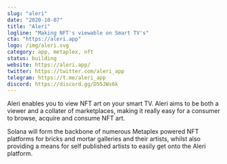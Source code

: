 ```yaml
---
slug: "aleri"
date: "2020-10-07"
title: "Aleri"
logline: "Making NFT's viewable on Smart TV's"
cta: "https://aleri.app"
logo: /img/aleri.svg
category: app, metaplex, nft
status: building
website: https://aleri.app/
twitter: https://twitter.com/aleri_app
telegram: https://t.me/aleri_app
discord: https://discord.gg/D55JWx6k
---
```


Aleri enables you to view NFT art on your smart TV. Aleri aims to be both a viewer and a collater of marketplaces, making it really easy for a consumer to browse, acquire and consume NFT art.

Solana will form the backbone of numerous Metaplex powered NFT platforms for bricks and mortar galleries and their artists, whilst also providing a means for self published artists to easily get onto the Aleri platform.
